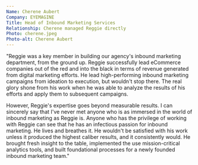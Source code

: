 ```yaml
---
Name: Cherene Aubert
Company: EYEMAGINE
Title: Head of Inbound Marketing Services
Relationship: Cherene managed Reggie directly
Photo: cherene.jpeg
Photo-alt: Cherene Aubert
---
```

"Reggie was a key member in building our agency's inbound marketing department, from the ground up. Reggie successfully lead eCommerce companies out of the red and into the black in terms of revenue generated from digital marketing efforts. He lead high-performing inbound marketing campaigns from ideation to execution, but wouldn't stop there. The real glory shone from his work when he was able to analyze the results of his efforts and apply them to subsequent campaigns.

However, Reggie's expertise goes beyond measurable results. I can sincerely say that I've never met anyone who is as immersed in the world of inbound marketing as Reggie is. Anyone who has the privilege of working with Reggie can see that he has an infectious passion for inbound marketing. He lives and breathes it. He wouldn't be satisfied with his work unless it produced the highest caliber results, and it consistently would. He brought fresh insight to the table, implemented the use mission-critical analytics tools, and built foundational processes for a newly founded inbound marketing team."